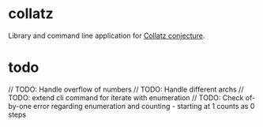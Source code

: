 # collatz

Library and command line application for [Collatz conjecture](https://en.wikipedia.org/wiki/Collatz_conjecture).

# todo

// TODO: Handle overflow of numbers
// TODO: Handle different archs
// TODO: extend cli command for iterate with enumeration
// TODO: Check of-by-one error regarding enumeration and counting - starting at 1 counts as 0 steps
